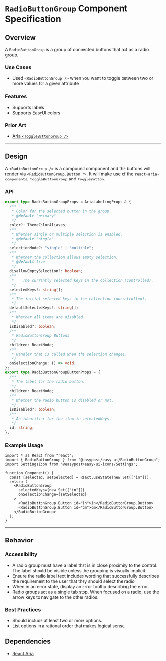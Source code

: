 # `RadioButtonGroup` Component Specification

## Overview

A `RadioButtonGroup` is a group of connected buttons that act as a radio group.

### Use Cases

- Used `<RadioButtonGroup />` when you want to toggle between two or more values for a given attribute

### Features

- Supports labels
- Supports EasyUI colors

### Prior Art

- [Aria `<ToggleButtonGroup />`](https://react-spectrum.adobe.com/react-aria/ToggleButtonGroup.html)

---

## Design

A `<RadioButtonGroup />` is a compound component and the buttons will render via `<RadioButtonGroup.Button />`. It will make use of the `react-aria-components`, `ToggleButtonGroup` and `ToggleButton`.

### API

```ts
export type RadioButtonGroupProps = AriaLabelingProps & {
  /**
   * Color for the selected button in the group.
   * @default "primary"
   */
  color?: ThemeColorAliases;
  /**
   * Whether single or multiple selection is enabled.
   * @default "single"
   */
  selectionMode?: "single" | "multiple";
  /**
   * Whether the collection allows empty selection.
   * @default true
   */
  disallowEmptySelection?: boolean;
  /**
   * 	The currently selected keys in the collection (controlled).
   */
  selectedKeys?: string[];
  /**
   * The initial selected keys in the collection (uncontrolled).
   */
  defaultSelectedKeys?: string[];
  /**
   * Whether all items are disabled.
   */
  isDisabled?: boolean;
  /**
   * RadioButtonGroup Buttons
   */
  children: ReactNode;
  /**
   * Handler that is called when the selection changes.
   */
  onSelectionChange: () => void;
};
export type RadioButtonGroupButtonProps = {
  /**
   * The label for the radio button.
   */
  children: ReactNode;
  /**
   * Whether the radio button is disabled or not.
   */
  isDisabled?: boolean;
  /**
   * An identifier for the item in selectedKeys.
   */
  id: string;
};
```

### Example Usage

```tsx
import * as React from "react";
import { RadioButtonGroup } from "@easypost/easy-ui/RadioButtonGroup";
import SettingsIcon from "@easypost/easy-ui-icons/Settings";

function Component() {
  const [selected, setSelected] = React.useState(new Set(["in"]));
  return (
    <RadioButtonGroup
      selectedKeys={new Set(["in"])}
      onSelectionChange={setSelected}
    >
      <RadioButtonGroup.Button id="in">in</RadioButtonGroup.Button>
      <RadioButtonGroup.Button id="cm">cm</RadioButtonGroup.Button>
    </RadioButtonGroup>
  );
}
```

---

## Behavior

### Accessibility

- A radio group must have a label that is in close proximity to the control. The label should be visible unless the grouping is visually implicit.
- Ensure the radio label text includes wording that successfully describes the requirement to the user that they should select the radio
- When in an error state, display an error tooltip describing the error.
- Radio groups act as a single tab stop. When focused on a radio, use the arrow keys to navigate to the other radios.

### Best Practices

- Should include at least two or more options.
- List options in a rational order that makes logical sense.

## Dependencies

- [React Aria](https://react-spectrum.adobe.com/react-aria/)
